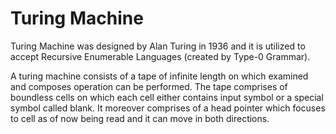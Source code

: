 # Turing Machine

Turing Machine was designed by Alan Turing in 1936 and it is utilized to accept Recursive Enumerable Languages (created by Type-0 Grammar). 
 
 A turing machine consists of a tape of infinite length on which examined and composes operation can be performed. The tape comprises of boundless cells on which each cell either contains input symbol or a special symbol called blank. It moreover comprises of a head pointer which focuses to cell as of now being read and it can move in both directions.
